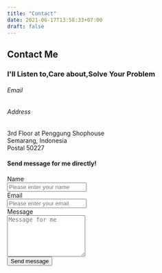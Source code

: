 ```yaml
---
title: "Contact"
date: 2021-06-17T13:58:33+07:00
draft: false
---
```


<section class="flex flex-align-items-center flex-justify-content-center">
    <div>
        <h1 class="text-center">Contact Me</h1>
        <h3 class="text-center">I'll <span id="word-rotating">Listen to,Care about,Solve</span> Your Problem</h3>
    </div>
</section>

<section class="margin-xlarge margin-large@m margin-remove-horizontal@m grid grid-4-columns grid-1-columns@m gap-medium">
    <div>
        <h6>Email</h6>
        <p><a id="email-link"></a></p>
        <h6>Address</h6>
        <p>3rd Floor at Penggung Shophouse<br/>Semarang, Indonesia<br/>Postal 50227</p>
    </div>
    <div class="grid-column-span-3 grid-column-span-1@m">
        <h4>Send message for me directly!</h4>
        <form id="contact-form" method="post" role="form">
            <div class="form-field margin-remove-left margin-remove-top">
                <label class="form-label margin-remove-top">Name</label>
                <div class="form-control">
                    <input id="form-name" name="name" type="text" placeholder="Please enter your name" class="form-input width-1/2 width-1/1@m" />
                </div>
            </div>
            <div class="form-field margin-remove-horizontal">
                <label class="form-label">Email</label>
                <div class="form-control">
                    <input id="form_email" name="_replyto" type="email" placeholder="Please enter your email" class="form-input width-1/2 width-1/1@m" />
                    <input type="hidden" name="_subject" value="Yay! You got new message" />
                    <input type="hidden" name="_next" value="/contact/thanks" />
                </div>
            </div>
            <div class="form-field margin-remove-horizontal">
                <label class="form-label">Message</label>
                <div class="form-control">
                    <textarea id="form_message" name="message" placeholder="Message for me" class="form-input width-1/1" rows="6"></textarea>
                </div>
            </div>
            <div class="form-field margin-remove-horizontal">
                <div class="form-control">
                    <button type="submit" class="button button-primary">Send message</button>
                </div>
            </div>
        </form>
    </div>
</section>

<script>
    var emailLink =  document.getElementById('email-link');
    emailLink.setAttribute('href', 'mailto:' + 'hi' + '@' + 'pratamabayu' + '.' + 'com');
    emailLink.innerText = 'hi' + '@' + 'pratamabayu' + '.' + 'com';

    var contactform =  document.getElementById('contact-form');
    contactform.setAttribute('action', '//formspree.io/' + 'contact.me.pratama.bayu' + '@' + 'gmail' + '.' + 'com');
</script>
